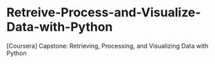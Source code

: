 # Retreive-Process-and-Visualize-Data-with-Python
[Coursera] Capstone: Retrieving, Processing, and Visualizing Data with Python
